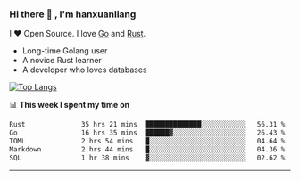 ### Hi there 👋 , I'm hanxuanliang

<!--
**hanxuanliang/hanxuanliang** is a ✨ _special_ ✨ repository because its `README.md` (this file) appears on your GitHub profile.

Here are some ideas to get you started:

- 🔭 I’m currently working on ...
- 🌱 I’m currently learning ...
- 👯 I’m looking to collaborate on ...
- 🤔 I’m looking for help with ...
- 💬 Ask me about ...
- 📫 How to reach me: ...
- 😄 Pronouns: ...
- ⚡ Fun fact: ...
-->
I ❤ Open Source. I love [Go](https://golang.org) and [Rust](https://www.rust-lang.org/zh-CN/).

* Long-time Golang user
* A novice Rust learner
* A developer who loves databases

[![Top Langs](https://github-readme-stats.vercel.app/api?username=hanxuanliang&show_icons=true&count_private=true&line_height=40)](https://github.com/anuraghazra/github-readme-stats)

📊 **This week I spent my time on**
<!--START_SECTION:waka-->

```txt
Rust              35 hrs 21 mins  ██████████████░░░░░░░░░░░   56.31 %
Go                16 hrs 35 mins  ██████▓░░░░░░░░░░░░░░░░░░   26.43 %
TOML              2 hrs 54 mins   █░░░░░░░░░░░░░░░░░░░░░░░░   04.64 %
Markdown          2 hrs 44 mins   █░░░░░░░░░░░░░░░░░░░░░░░░   04.36 %
SQL               1 hr 38 mins    ▓░░░░░░░░░░░░░░░░░░░░░░░░   02.62 %
```

<!--END_SECTION:waka-->

***
